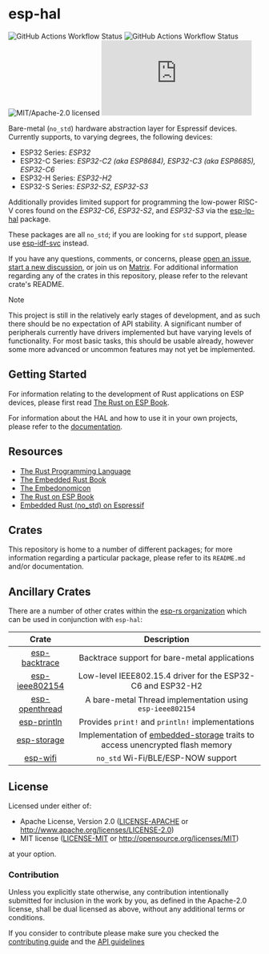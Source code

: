 # esp-hal

![GitHub Actions Workflow Status](https://img.shields.io/github/actions/workflow/status/esp-rs/esp-hal/ci.yml?labelColor=1C2C2E&label=CI&logo=github&style=flat-square)
![GitHub Actions Workflow Status](https://img.shields.io/github/actions/workflow/status/esp-rs/esp-hal/hil.yml?labelColor=1C2C2E&label=HIL&logo=github&style=flat-square&event=merge_group)
![MIT/Apache-2.0 licensed](https://img.shields.io/badge/license-MIT%2FApache--2.0-blue?labelColor=1C2C2E&style=flat-square)
[![Matrix](https://img.shields.io/matrix/esp-rs:matrix.org?labelColor=1C2C2E&label=join%20matrix&color=BEC5C9&logo=matrix&style=flat-square)](https://matrix.to/#/#esp-rs:matrix.org)

Bare-metal (`no_std`) hardware abstraction layer for Espressif devices. Currently supports, to varying degrees, the following devices:

- ESP32 Series: _ESP32_
- ESP32-C Series: _ESP32-C2 (aka ESP8684), ESP32-C3 (aka ESP8685), ESP32-C6_
- ESP32-H Series: _ESP32-H2_
- ESP32-S Series: _ESP32-S2, ESP32-S3_

Additionally provides limited support for programming the low-power RISC-V cores found on the _ESP32-C6_, _ESP32-S2_, and _ESP32-S3_ via the [esp-lp-hal] package.

These packages are all `no_std`; if you are looking for `std` support, please use [esp-idf-svc] instead.

If you have any questions, comments, or concerns, please [open an issue], [start a new discussion], or join us on [Matrix]. For additional information regarding any of the crates in this repository, please refer to the relevant crate's README.

> [!NOTE]
>
> This project is still in the relatively early stages of development, and as such there should be no expectation of API stability. A significant number of peripherals currently have drivers implemented but have varying levels of functionality. For most basic tasks, this should be usable already, however some more advanced or uncommon features may not yet be implemented.

[esp-lp-hal]: https://github.com/esp-rs/esp-hal/tree/main/esp-lp-hal
[esp-idf-svc]: https://github.com/esp-rs/esp-idf-svc
[open an issue]: https://github.com/esp-rs/esp-hal/issues/new
[start a new discussion]: https://github.com/esp-rs/esp-hal/discussions/new
[matrix]: https://matrix.to/#/#esp-rs:matrix.org

## Getting Started

For information relating to the development of Rust applications on ESP devices, please first read [The Rust on ESP Book].

For information about the HAL and how to use it in your own projects, please refer to the [documentation].

[The Rust on ESP Book]: https://esp-rs.github.io/book/
[documentation]: https://docs.esp-rs.org/esp-hal/

## Resources

- [The Rust Programming Language](https://doc.rust-lang.org/book/)
- [The Embedded Rust Book](https://docs.rust-embedded.org/book/index.html)
- [The Embedonomicon](https://docs.rust-embedded.org/embedonomicon/)
- [The Rust on ESP Book](https://esp-rs.github.io/book/)
- [Embedded Rust (no_std) on Espressif](https://esp-rs.github.io/no_std-training/)

## Crates

This repository is home to a number of different packages; for more information regarding a particular package, please refer to its `README.md` and/or documentation.

## Ancillary Crates

There are a number of other crates within the [esp-rs organization] which can be used in conjunction with `esp-hal`:

|      Crate       |                                  Description                                   |
| :--------------: | :----------------------------------------------------------------------------: |
| [esp-backtrace]  |                 Backtrace support for bare-metal applications                  |
| [esp-ieee802154] |          Low-level IEEE802.15.4 driver for the ESP32-C6 and ESP32-H2           |
| [esp-openthread] |           A bare-metal Thread implementation using `esp-ieee802154`            |
|  [esp-println]   |                Provides `print!` and `println!` implementations                |
|  [esp-storage]   | Implementation of [embedded-storage] traits to access unencrypted flash memory |
|    [esp-wifi]    |                       `no_std` Wi-Fi/BLE/ESP-NOW support                       |

[esp-rs organization]: https://github.com/esp-rs
[esp-alloc]: https://github.com/esp-rs/esp-alloc
[esp-backtrace]: https://github.com/esp-rs/esp-backtrace
[esp-ieee802154]: https://github.com/esp-rs/esp-ieee802154
[esp-openthread]: https://github.com/esp-rs/esp-openthread
[esp-println]: https://github.com/esp-rs/esp-println
[esp-storage]: https://github.com/esp-rs/esp-storage
[embedded-storage]: https://github.com/rust-embedded-community/embedded-storage
[esp-wifi]: https://github.com/esp-rs/esp-wifi

## License

Licensed under either of:

- Apache License, Version 2.0 ([LICENSE-APACHE](LICENSE-APACHE) or http://www.apache.org/licenses/LICENSE-2.0)
- MIT license ([LICENSE-MIT](LICENSE-MIT) or http://opensource.org/licenses/MIT)

at your option.

### Contribution

Unless you explicitly state otherwise, any contribution intentionally submitted for inclusion in
the work by you, as defined in the Apache-2.0 license, shall be dual licensed as above, without
any additional terms or conditions.

If you consider to contribute please make sure you checked the [contributing guide](./CONTRIBUTING.md) and the [API guidelines](https://github.com/esp-rs/esp-hal/API-GUIDELINES.md)
